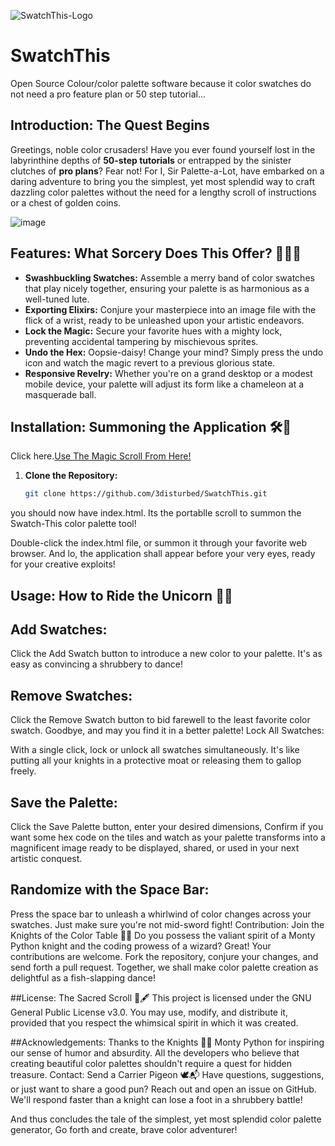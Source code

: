
![SwatchThis-Logo](https://github.com/user-attachments/assets/1fe00848-628b-4f9c-8289-3ce7e36a2d7b)


# SwatchThis
Open Source Colour/color palette software because it color swatches do not need a pro feature plan or 50 step tutorial...

## **Introduction: The Quest Begins**

Greetings, noble color crusaders! Have you ever found yourself lost in the labyrinthine depths of **50-step tutorials** or entrapped by the sinister clutches of **pro plans**? Fear not! For I, Sir Palette-a-Lot, have embarked on a daring adventure to bring you the simplest, yet most splendid way to craft dazzling color palettes without the need for a lengthy scroll of instructions or a chest of golden coins.

![image](https://github.com/user-attachments/assets/cdb43e29-96be-47db-baaf-77f7358c42c6)


## **Features: What Sorcery Does This Offer? 🧙‍♂️✨**

- **Swashbuckling Swatches:** Assemble a merry band of color swatches that play nicely together, ensuring your palette is as harmonious as a well-tuned lute.
- **Exporting Elixirs:** Conjure your masterpiece into an image file with the flick of a wrist, ready to be unleashed upon your artistic endeavors.
- **Lock the Magic:** Secure your favorite hues with a mighty lock, preventing accidental tampering by mischievous sprites.
- **Undo the Hex:** Oopsie-daisy! Change your mind? Simply press the undo icon and watch the magic revert to a previous glorious state.
- **Responsive Revelry:** Whether you're on a grand desktop or a modest mobile device, your palette will adjust its form like a chameleon at a masquerade ball.

## **Installation: Summoning the Application 🛠️🔮**

Click here.[Use The Magic Scroll From Here!](https://3disturbed.github.io/SwatchThis/)

1. **Clone the Repository:**
   ```bash
   git clone https://github.com/3disturbed/SwatchThis.git
   ```
you should now have index.html. Its the portablle scroll to summon the Swatch-This color palette tool!

Double-click the index.html file, or summon it through your favorite web browser.
And lo, the application shall appear before your very eyes, ready for your creative exploits!

## Usage: How to Ride the Unicorn 🦄🎨

## Add Swatches:

Click the Add Swatch button to introduce a new color to your palette. It's as easy as convincing a shrubbery to dance!

## Remove Swatches:

Click the Remove Swatch button to bid farewell to the least favorite color swatch. Goodbye, and may you find it in a better palette!
Lock All Swatches:

With a single click, lock or unlock all swatches simultaneously. It's like putting all your knights in a protective moat or releasing them to gallop freely.

## Save the Palette:

Click the Save Palette button, enter your desired dimensions, Confirm if you want some hex code on the tiles and watch as your palette transforms into a magnificent image ready to be displayed, shared, or used in your next artistic conquest.

## Randomize with the Space Bar:

Press the space bar to unleash a whirlwind of color changes across your swatches. Just make sure you're not mid-sword fight!
Contribution: Join the Knights of the Color Table 🏇🎨
Do you possess the valiant spirit of a Monty Python knight and the coding prowess of a wizard? Great! Your contributions are welcome. Fork the repository, conjure your changes, and send forth a pull request. Together, we shall make color palette creation as delightful as a fish-slapping dance!

##License: The Sacred Scroll 📜🖋️
This project is licensed under the GNU General Public License v3.0. You may use, modify, and distribute it, provided that you respect the whimsical spirit in which it was created.

##Acknowledgements: Thanks to the Knights 🏰🤺
Monty Python for inspiring our sense of humor and absurdity.
All the developers who believe that creating beautiful color palettes shouldn't require a quest for hidden treasure.
Contact: Send a Carrier Pigeon 🕊️📬
Have questions, suggestions, or just want to share a good pun? Reach out and open an issue on GitHub. We'll respond faster than a knight can lose a foot in a shrubbery battle!

And thus concludes the tale of the simplest, yet most splendid color palette generator, Go forth and create, brave color adventurer!
